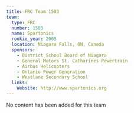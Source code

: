 ```yaml
---
title: FRC Team 1503
team:
  type: FRC
  number: 1503
  name: Spartonics
  rookie_year: 2005
  location: Niagara Falls, ON, Canada
  sponsors:
    - District School Board of Niagara
    - General Motors St. Catharines Powertrain
    - Airbus Helicopters
    - Ontario Power Generation
    - Westlane Secondary School
  links:
    Website: http://www.spartonics.org
---
```

No content has been added for this team